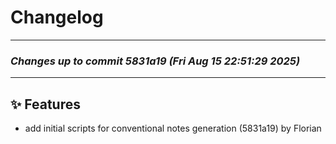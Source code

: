 # Changelog

---
### *Changes up to commit 5831a19 (Fri Aug 15 22:51:29 2025)*
---

## ✨ Features
* add initial scripts for conventional notes generation (5831a19) by Florian

